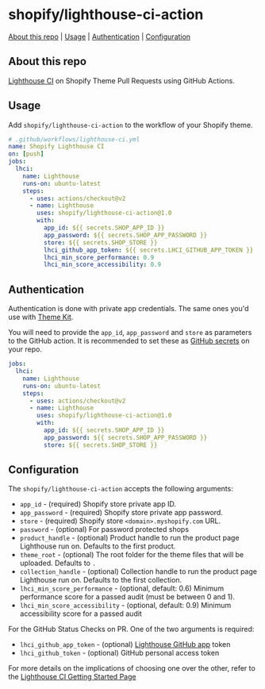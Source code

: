 # shopify/lighthouse-ci-action

[About this repo](#about-this-repo) | [Usage](#usage) | [Authentication](#authentication) | [Configuration](#configuration)

## About this repo

[Lighthouse CI](https://github.com/googleChrome/lighthouse-ci) on Shopify Theme Pull Requests using GitHub Actions.

## Usage

Add `shopify/lighthouse-ci-action` to the workflow of your Shopify theme.

```yml
# .github/workflows/lighthouse-ci.yml
name: Shopify Lighthouse CI
on: [push]
jobs:
  lhci:
    name: Lighthouse
    runs-on: ubuntu-latest
    steps:
      - uses: actions/checkout@v2
      - name: Lighthouse
        uses: shopify/lighthouse-ci-action@1.0
        with:
          app_id: ${{ secrets.SHOP_APP_ID }}
          app_password: ${{ secrets.SHOP_APP_PASSWORD }}
          store: ${{ secrets.SHOP_STORE }}
          lhci_github_app_token: ${{ secrets.LHCI_GITHUB_APP_TOKEN }}
          lhci_min_score_performance: 0.9
          lhci_min_score_accessibility: 0.9
```

## Authentication

Authentication is done with private app credentials. The same ones you'd use with [Theme Kit](https://shopify.dev/tools/theme-kit/getting-started#step-2-generate-api-credentials).

You will need to provide the `app_id`, `app_password` and `store` as parameters to the GitHub action. It is recommended to set these as [GitHub secrets](https://docs.github.com/en/actions/reference/encrypted-secrets#creating-encrypted-secrets-for-an-environment) on your repo.

```yml
jobs:
  lhci:
    name: Lighthouse
    runs-on: ubuntu-latest
    steps:
      - uses: actions/checkout@v2
      - name: Lighthouse
        uses: shopify/lighthouse-ci-action@1.0
        with:
          app_id: ${{ secrets.SHOP_APP_ID }}
          app_password: ${{ secrets.SHOP_APP_PASSWORD }}
          store: ${{ secrets.SHOP_STORE }}
```

## Configuration

The `shopify/lighthouse-ci-action` accepts the following arguments:

* `app_id` - (required) Shopify store private app ID.
* `app_password` - (required) Shopify store private app password.
* `store` - (required) Shopify store `<domain>.myshopify.com` URL.
* `password` - (optional) For password protected shops
* `product_handle` - (optional) Product handle to run the product page Lighthouse run on. Defaults to the first product.
* `theme_root` - (optional) The root folder for the theme files that will be uploaded. Defaults to `.`
* `collection_handle` - (optional) Collection handle to run the product page Lighthouse run on. Defaults to the first collection.
* `lhci_min_score_performance` - (optional, default: 0.6) Minimum performance score for a passed audit (must be between 0 and 1).
* `lhci_min_score_accessibility` - (optional, default: 0.9) Minimum accessibility score for a passed audit

For the GitHub Status Checks on PR. One of the two arguments is required:

* `lhci_github_app_token` - (optional) [Lighthouse GitHub app](https://github.com/apps/lighthouse-ci) token
* `lhci_github_token` - (optional) GitHub personal access token

For more details on the implications of choosing one over the other, refer to the [Lighthouse CI Getting Started Page](https://github.com/GoogleChrome/lighthouse-ci/blob/main/docs/getting-started.md#github-status-checks)
